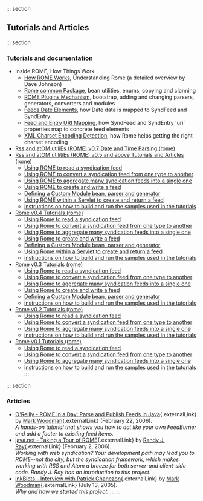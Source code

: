 ::: section
## Tutorials and Articles

::: section
### Tutorials and documentation

-   Inside ROME, How Things Work
    -   [How ROME Works](./HowRomeWorks/index.html), Understanding Rome
        (a detailed overview by Dave Johnson)
    -   [Rome common
        Package](./HowRomeWorks/UnderstandingTheRomeCommonClassesAndInterfaces.html),
        bean utilities, enums, copying and clonning
    -   [ROME Plugins
        Mechanism](./RssAndAtOMUtilitiEsROMEV0.5AndAboveTutorialsAndArticles/RssAndAtOMUtilitiEsROMEPluginsMechanism.html),
        bootstrap, adding and changing parsers, generators, converters
        and modules
    -   [Feeds Date
        Elements](./RssAndAtOMUtilitiEsROMEV0.5AndAboveTutorialsAndArticles/FeedsDateElementsMappingToSyndFeedAndSyndEntry.html),
        how Date data is mapped to SyndFeed and SyndEntry
    -   [Feed and Entry URI
        Mapping](./RssAndAtOMUtilitiEsROMEV0.5AndAboveTutorialsAndArticles/FeedAndEntryURIMappingHowSyndFeedAndSyndEntryUriPropertiesMapToRSSAndAtomElements.html),
        how SyndFeed and SyndEntry \'uri\' properties map to concrete
        feed elements
    -   [XML Charset Encoding
        Detection](./RssAndAtOMUtilitiEsROMEV0.5AndAboveTutorialsAndArticles/XMLCharsetEncodingDetectionHowRssAndAtOMUtilitiEsROMEHelpsGettingTheRightCharsetEncoding.html),
        how Rome helps getting the right charset encoding
-   [Rss and atOM utiliEs (ROME) v0.7 Date and Time Parsing
    (rome)](./RssAndAtOMUtiliEsROMEV0.7DateAndTimeParsing.html)
-   [Rss and atOM utilitiEs (ROME) v0.5 and above Tutorials and Articles
    (rome)](./RssAndAtOMUtilitiEsROMEV0.5AndAboveTutorialsAndArticles/index.html)
    -   [Using ROME to read a syndication
        feed](./RssAndAtOMUtilitiEsROMEV0.5AndAboveTutorialsAndArticles/RssAndAtOMUtilitiEsROMEV0.5TutorialUsingROMEToReadASyndicationFeed.html)
    -   [Using ROME to convert a syndication feed from one type to
        another](./RssAndAtOMUtilitiEsROMEV0.5AndAboveTutorialsAndArticles/RssAndAtOMUtilitiEsROMEV0.5TutorialUsingROMEToConvertASyndicationFeedFromOneTypeToAnother.html)
    -   [Using ROME to aggregate many syndication feeds into a single
        one](./RssAndAtOMUtilitiEsROMEV0.5AndAboveTutorialsAndArticles/RssAndAtOMUtilitiEsROMEV0.5TutorialUsingROMEToAggregateManySyndicationFeedsIntoASingleOne.html)
    -   [Using ROME to create and write a
        feed](./RssAndAtOMUtilitiEsROMEV0.5AndAboveTutorialsAndArticles/RssAndAtOMUtilitiEsROMEV0.5TutorialUsingROMEToCreateAndWriteASyndicationFeed.html)
    -   [Defining a Custom Module bean, parser and
        generator](./RssAndAtOMUtilitiEsROMEV0.5AndAboveTutorialsAndArticles/RssAndAtOMUtilitiEsROMEV0.5TutorialDefiningACustomModuleBeanParserAndGenerator.html)
    -   [Using ROME within a Servlet to create and return a
        feed](./RssAndAtOMUtilitiEsROMEV0.5AndAboveTutorialsAndArticles/RssAndAtOMUtilitiEsROMEV0.5TutorialUsingROMEWithinAServletToCreateAndReturnAFeed.html)
    -   [instructions on how to build and run the samples used in the
        tutorials](./RssAndAtOMUtilitiEsROMEV0.5AndAboveTutorialsAndArticles/RssAndAtOMUtilitiEsROMEV0.5HowToBuildAndRunTheTutorialsSampleCode.html)
-   [Rome v0.4 Tutorials
    (rome)](./ROMEReleases/ROME0.4Beta/RomeV0.4Tutorials/index.html)
    -   [Using Rome to read a syndication
        feed](./HowRomeWorks/RomeV0.4TutorialUsingRomeToReadASyndicationFeed.html)
    -   [Using Rome to convert a syndication feed from one type to
        another](./HowRomeWorks/RomeV0.4TutorialUsingRomeToConvertASyndicationFeedFromOneTypeToAnother.html)
    -   [Using Rome to aggregate many syndication feeds into a single
        one](./HowRomeWorks/RomeV0.4TutorialUsingRomeToAggregateManySyndicationFeedsIntoASingleOne.html)
    -   [Using Rome to create and write a
        feed](./HowRomeWorks/RomeV0.4TutorialUsingRomeToCreateAndWriteASyndicationFeed.html)
    -   [Defining a Custom Module bean, parser and
        generator](./HowRomeWorks/RomeV0.4TutorialDefiningACustomModuleBeanParserAndGenerator.html)
    -   [Using Rome within a Servlet to create and return a
        feed](./ROMEReleases/ROME0.4Beta/RomeV0.4Tutorials/RomeV0.4TutorialUsingRomeWithinAServletToCreateAndReturnAFeed.html)
    -   [instructions on how to build and run the samples used in the
        tutorials](./ROMEReleases/ROME0.4Beta/RomeV0.4Tutorials/RomeV0.4HowToBuildAndRunTheTutorialsSampleCode.html)
-   [Rome v0.3 Tutorials
    (rome)](./ROMEReleases/ROME0.3Beta/RomeV0.3Tutorials/index.html)
    -   [Using Rome to read a syndication
        feed](./ROMEReleases/ROME0.3Beta/RomeV0.3Tutorials/RomeV0.3TutorialUsingRomeToReadASyndicationFeed.html)
    -   [Using Rome to convert a syndication feed from one type to
        another](./ROMEReleases/ROME0.3Beta/RomeV0.3Tutorials/RomeV0.3TutorialUsingRomeToConvertASyndicationFeedFromOneTypeToAnother.html)
    -   [Using Rome to aggregate many syndication feeds into a single
        one](./ROMEReleases/ROME0.3Beta/RomeV0.3Tutorials/RomeV0.3TutorialUsingRomeToAggregateManySyndicationFeedsIntoASingleOne.html)
    -   [Using Rome to create and write a
        feed](./ROMEReleases/ROME0.3Beta/RomeV0.3Tutorials/RomeV0.3TutorialUsingRomeToCreateAndWriteASyndicationFeed.html)
    -   [Defining a Custom Module bean, parser and
        generator](./ROMEReleases/ROME0.3Beta/RomeV0.3Tutorials/RomeV0.3TutorialDefiningACustomModuleBeanParserAndGenerator.html)
    -   [instructions on how to build and run the samples used in the
        tutorials](./ROMEReleases/ROME0.3Beta/RomeV0.3Tutorials/RomeV0.3HowToBuildAndRunTheTutorialsSampleCode.html)
-   [Rome v0.2 Tutorials
    (rome)](./ROMEReleases/ROME0.2Beta/RomeV0.2Tutorials/index.html)
    -   [Using Rome to read a syndication
        feed](./ROMEReleases/ROME0.2Beta/RomeV0.2Tutorials/RomeV0.2TutorialUsingRomeToReadASyndicationFeed.html)
    -   [Using Rome to convert a syndication feed from one type to
        another](./ROMEReleases/ROME0.2Beta/RomeV0.2Tutorials/RomeV0.2TutorialUsingRomeToConvertASyndicationFeedFromOneTypeToAnother.html)
    -   [Using Rome to aggregate many syndication feeds into a single
        one](./ROMEReleases/ROME0.2Beta/RomeV0.2Tutorials/RomeV0.2TutorialUsingRomeToAggregateManySyndicationFeedsIntoASingleOne.html)
    -   [instructions on how to build and run the samples used in the
        tutorials](./ROMEReleases/ROME0.1Beta/RomeV0.1Tutorials/RomeV0.1HowToBuildAndRunTheTutorialsSampleCode.html)
-   [Rome v0.1 Tutorials
    (rome)](./ROMEReleases/ROME0.1Beta/RomeV0.1Tutorials/index.html)
    -   [Using Rome to read a syndication
        feed](./ROMEReleases/ROME0.1Beta/RomeV0.1Tutorials/RomeV0.1TutorialUsingRomeToReadASyndicationFeed.html)
    -   [Using Rome to convert a syndication feed from one type to
        another](./ROMEReleases/ROME0.1Beta/RomeV0.1Tutorials/RomeV0.1TutorialUsingRomeToConvertASyndicationFeedFromOneTypeToAnother.html)
    -   [Using Rome to aggregate many syndication feeds into a single
        one](./ROMEReleases/ROME0.1Beta/RomeV0.1Tutorials/RomeV0.1TutorialUsingRomeToAggregateManySyndicationFeedsIntoASingleOne.html)
    -   [instructions on how to build and run the samples used in the
        tutorials](./ROMEReleases/ROME0.1Beta/RomeV0.1Tutorials/RomeV0.1HowToBuildAndRunTheTutorialsSampleCode.html)
:::

::: section
### Articles

-   [O\'Reilly - ROME in a Day: Parse and Publish Feeds in
    Java](http://www.xml.com/pub/a/2006/02/22/rome-parse-publish-rss-atom-feeds-java.html){.externalLink}
    by [Mark Woodman](http://markwoodman.com/){.externalLink} (February
    22, 2006).\
    *A hands-on tutorial that shows you how to act like your own
    FeedBurner and add a footer to existing feed items.*
-   [java.net - Taking a Tour of
    ROME](http://today.java.net/pub/a/today/2006/02/02/tour-of-rome.html){.externalLink}
    by [Randy J. Ray](http://www.rjray.org/){.externalLink} (February 2,
    2006).\
    *Working with web syndication? Your development path may lead you to
    ROME\--not the city, but the syndication framework, which makes
    working with RSS and Atom a breeze for both server-and client-side
    code. Randy J. Ray has an introduction to this project.*
-   [inkBlots - Interview with Patrick
    Chanezon](http://inkblots.markwoodman.com/rss-diaries/patrick-chanezon){.externalLink}
    by [Mark Woodman](http://markwoodman.com/){.externalLink} (July 13,
    2005).\
    *Why and how we started this project.*
:::
:::
